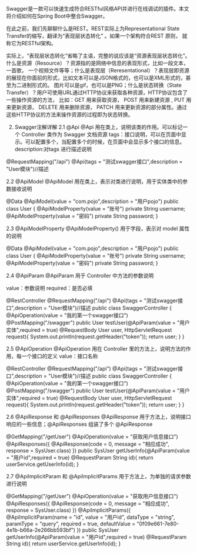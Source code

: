 Swagger是一款可以快速生成符合RESTful风格API并进行在线调试的插件。本文将介绍如何在Spring Boot中整合Swagger。

在此之前，我们先聊聊什么是REST。REST实际上为Representational State Transfer的缩写，翻译为“表现层状态转化” 。如果一个架构符合REST 原则，
就称它为RESTful架构。

实际上，“表现层状态转化”省略了主语，完整的说应该是“资源表现层状态转化”。什么是资源（Resource）？资源指的是网络中信息的表现形式，比如一段文本，一首歌，
一个视频文件等等；什么是表现层（Reresentational）？表现层即资源的展现在你面前的形式，比如文本可以是JSON格式的，也可以是XML形式的，甚至为二进制形式的。
图片可以是gif，也可以是PNG；什么是状态转换（State Transfer）？用户可使用URL通过HTTP协议来获取各种资源，HTTP协议包含了一些操作资源的方法，
比如：GET 用来获取资源， POST 用来新建资源 , PUT 用来更新资源， DELETE 用来删除资源， PATCH 用来更新资源的部分属性。通过这些HTTP协议的方法来操作资源的过程即为状态转换。


2. Swagger注解详解
2.1 @Api
@Api 用在类上，说明该类的作用。可以标记一个 Controller 类作为 Swagger 文档资源
tags：接口说明，可以在页面中显示。可以配置多个，当配置多个的时候，在页面中会显示多个接口的信息。description:对tags 进行描述说明

@RequestMapping("/api")
@Api(tags = "测试swagger接口",description = "User模块")//描述


2.2 @ApiModel
@ApiModel 用在类上，表示对类进行说明，用于实体类中的参数接收说明

@Data
@ApiModel(value = "com.pojo",description = "用户pojo")
public class User {
    @ApiModelProperty(value = "账号")
    private String username;
    @ApiModelProperty(value = "密码")
    private String password;
}

2.3 @ApiModelProperty
@ApiModelProperty() 用于字段，表示对 model 属性的说明

@Data
@ApiModel(value = "com.pojo",description = "用户pojo")
public class User {
    @ApiModelProperty(value = "账号")
    private String username;
    @ApiModelProperty(value = "密码")
    private String password;
}

2.4 @ApiParam
@ApiParam 用于 Controller 中方法的参数说明

value：参数说明
required：是否必填

@RestController
@RequestMapping("/api")
@Api(tags = "测试swagger接口",description = "User模块")//描述
public class SwaggerController {
    @ApiOperation(value = "我的第一个swagger接口")
    @PostMapping("/swagger")
    public User testUser(@ApiParam(value = "用户实体",required = true) @RequestBody User user, HttpServletRequest request){
        System.out.println(request.getHeader("token"));
        return user;
    }
}

2.5 @ApiOperation
@ApiOperation 用在 Controller 里的方法上，说明方法的作用，每一个接口的定义
value：接口名称

@RestController
@RequestMapping("/api")
@Api(tags = "测试swagger接口",description = "User模块")//描述
public class SwaggerController {
    @ApiOperation(value = "我的第一个swagger接口")
    @PostMapping("/swagger")
    public User testUser(@ApiParam(value = "用户实体",required = true) @RequestBody User user, HttpServletRequest request){
        System.out.println(request.getHeader("token"));
        return user;
    }
}

2.6 @ApiResponse 和 @ApiResponses
@ApiResponse 用于方法上，说明接口响应的一些信息；@ApiResponses 组装了多个 @ApiResponse

@GetMapping("/getUser")
    @ApiOperation(value = "获取用户信息接口")
    @ApiResponses({ @ApiResponse(code = 0, message = "相应成功", response = SysUser.class) })
    public SysUser getUserInfo(@ApiParam(value = "用户id",required = true) @RequestParam String id){
        return userService.getUserInfo(id);
    }
    
2.7 @ApiImplicitParam 和 @ApiImplicitParams
用于方法上，为单独的请求参数进行说明

@GetMapping("/getUser")
    @ApiOperation(value = "获取用户信息接口")
    @ApiResponses({ @ApiResponse(code = 0, message = "相应成功", response = SysUser.class) })
    @ApiImplicitParams({
            @ApiImplicitParam(name = "id", value = "用户id", dataType = "string", paramType = "query", 
required = true, defaultValue = "0f09e661-7e80-4e1b-b66a-2e266bb593bf")
    })
    public SysUser getUserInfo(@ApiParam(value = "用户id",required = true) @RequestParam String id){
        return userService.getUserInfo(id);
    }